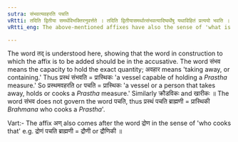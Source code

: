 ```yaml
---
sutra: संभवत्यवहरति पचति
vRtti: तदिति द्वितीया समर्थविभक्तिरनुवर्त्तते । तदिति द्वितीयासमर्थात्संभवत्यादिष्वर्थेषु यथाविहितं प्रत्ययो भवति । तन्नाधेयस्य प्रमाणानतिरेकः संभवः । उपसंहरणमवहारः । विक्लेदनं पाकः ॥
vRtti_eng: The above-mentioned affixes have also the sense of 'what is capable of holding that; or takes away that, or cooks that.'

---
```

The word तद् is understood here, showing that the word in construction to which the affix is to be added should be in the accusative. The word संभव means the capacity to hold the exact quantity; अवहार means 'taking away, or containing.' Thus प्रस्थं संभवति = प्रास्थिकः 'a vessel capable of holding a _Prastha_ measure.' So प्रस्थमवहरति or पचति = प्रास्थिकः 'a vessel or a person that takes away, holds or cooks a _Prastha_ measure.' Similarly क्रौडविकः and खारीकः ॥ The word संभव does not govern the word पचति, thus प्रस्थं पचति ब्राह्मणी = प्रास्थिकी _Brahmana_ who cooks a _Prastha_'.

Vart:- The affix अण् also comes after the word द्रोण in the sense of 'who cooks that' e.g. द्रोणं पचति ब्राह्मणी = द्रौणी or द्रौणिकी ॥